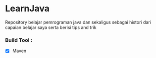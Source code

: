# LearnJava
Repository belajar pemrograman java dan sekaligus sebagai histori dari capaian belajar saya serta berisi tips and trik

### Build Tool :
- [x] Maven
